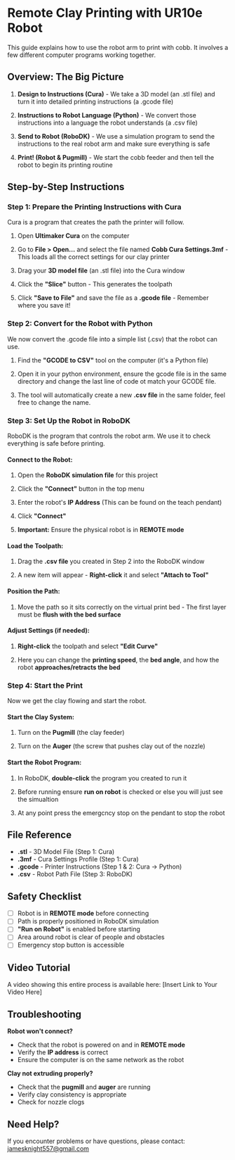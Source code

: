 # Remote Clay Printing with UR10e Robot

This guide explains how to use the robot arm to print with cobb. It involves a few different computer programs working together.

## Overview: The Big Picture

1. **Design to Instructions (Cura)** - We take a 3D model (an .stl file) and turn it into detailed printing instructions (a .gcode file)

2. **Instructions to Robot Language (Python)** - We convert those instructions into a language the robot understands (a .csv file)

3. **Send to Robot (RoboDK)** - We use a simulation program to send the instructions to the real robot arm and make sure everything is safe

4. **Print! (Robot & Pugmill)** - We start the cobb feeder and then tell the robot to begin its printing routine

## Step-by-Step Instructions

### Step 1: Prepare the Printing Instructions with Cura

Cura is a program that creates the path the printer will follow.

1. Open **Ultimaker Cura** on the computer

2. Go to **File > Open...** and select the file named **Cobb Cura Settings.3mf** - This loads all the correct settings for our clay printer

3. Drag your **3D model file** (an .stl file) into the Cura window

4. Click the **"Slice"** button - This generates the toolpath

5. Click **"Save to File"** and save the file as a **.gcode file** - Remember where you save it!

### Step 2: Convert for the Robot with Python

We now convert the .gcode file into a simple list (.csv) that the robot can use.

1. Find the **"GCODE to CSV"** tool on the computer (it's a Python file)

2. Open it in your python environment, ensure the gcode file is in the same directory and change the last line of code ot match your GCODE file.

3. The tool will automatically create a new **.csv file** in the same folder, feel free to change the name.

### Step 3: Set Up the Robot in RoboDK

RoboDK is the program that controls the robot arm. We use it to check everything is safe before printing.

#### Connect to the Robot:

1. Open the **RoboDK simulation file** for this project

2. Click the **"Connect"** button in the top menu

3. Enter the robot's **IP Address** (This can be found on the teach pendant)

4. Click **"Connect"**

5. **Important:** Ensure the physical robot is in **REMOTE mode**

#### Load the Toolpath:

1. Drag the **.csv file** you created in Step 2 into the RoboDK window

2. A new item will appear - **Right-click** it and select **"Attach to Tool"**

#### Position the Path:

1. Move the path so it sits correctly on the virtual print bed - The first layer must be **flush with the bed surface**

#### Adjust Settings (if needed):

1. **Right-click** the toolpath and select **"Edit Curve"**

2. Here you can change the **printing speed**, the **bed angle**, and how the robot **approaches/retracts the bed**

### Step 4: Start the Print

Now we get the clay flowing and start the robot.

#### Start the Clay System:

1. Turn on the **Pugmill** (the clay feeder)

2. Turn on the **Auger** (the screw that pushes clay out of the nozzle)

#### Start the Robot Program:

1. In RoboDK, **double-click** the program you created to run it

2. Before running ensure **run on robot** is checked or else you will just see the simualtion

3. At any point press the emergcncy stop on the pendant to stop the robot

## File Reference

- **.stl** - 3D Model File (Step 1: Cura)
- **.3mf** - Cura Settings Profile (Step 1: Cura)
- **.gcode** - Printer Instructions (Step 1 & 2: Cura → Python)
- **.csv** - Robot Path File (Step 3: RoboDK)

## Safety Checklist

- [ ] Robot is in **REMOTE mode** before connecting
- [ ] Path is properly positioned in RoboDK simulation
- [ ] **"Run on Robot"** is enabled before starting
- [ ] Area around robot is clear of people and obstacles
- [ ] Emergency stop button is accessible

## Video Tutorial

A video showing this entire process is available here: [Insert Link to Your Video Here]

## Troubleshooting

**Robot won't connect?**
- Check that the robot is powered on and in **REMOTE mode**
- Verify the **IP address** is correct
- Ensure the computer is on the same network as the robot

**Clay not extruding properly?**
- Check that the **pugmill** and **auger** are running
- Verify clay consistency is appropriate
- Check for nozzle clogs

## Need Help?

If you encounter problems or have questions, please contact: jamesknight557@gmail.com

